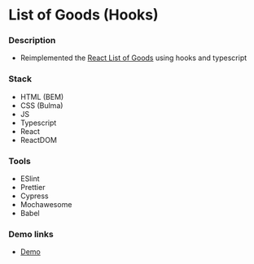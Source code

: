 # List of Goods (Hooks)

### Description

- Reimplemented the [React List of Goods](https://github.com/AndriiZakharenko/list-of-goods) using hooks and typescript

### Stack

- HTML (BEM)
- CSS (Bulma)
- JS
- Typescript
- React
- ReactDOM

### Tools

- ESlint
- Prettier
- Cypress
- Mochawesome
- Babel

### Demo links

- [Demo](https://AndriiZakharenko.github.io/list-of-goods-hooks/)
